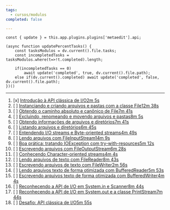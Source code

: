 ```yaml
---
tags:
  - cursos/modulos
completed: false

---
```


```dataviewjs
const { update } = this.app.plugins.plugins['metaedit'].api;

(async function updatePercentTasks() {
	const tasksModulos = dv.current().file.tasks;
	const incompletedTasks = tasksModulos.where(t=>!t.completed).length;
	
	if(incompletedTasks == 0)
		await update('completed', true, dv.current().file.path);
	else if(dv.current().completed) await update('completed', false, dv.current().file.path);
})()
```
---
1. [x] [Introdução à API clássica de I/O2m 5s](https://app.algaworks.com/aulas/4850/introducao-a-api-classica-de-io)
2. [ ] [Instanciando e criando arquivos e pastas com a classe File12m 38s](https://app.algaworks.com/aulas/4851/instanciando-e-criando-arquivos-e-pastas-com-a-classe-file)
3. [ ] [Obtendo o caminho absoluto e canônico de File7m 41s](https://app.algaworks.com/aulas/4852/obtendo-o-caminho-absoluto-e-canonico-de-file)
4. [ ] [Excluindo, renomeando e movendo arquivos e pastas8m 5s](https://app.algaworks.com/aulas/4853/excluindo-renomeando-e-movendo-arquivos-e-pastas)
5. [ ] [Obtendo informações de arquivos e diretórios7m 41s](https://app.algaworks.com/aulas/4854/obtendo-informacoes-de-arquivos-e-diretorios)
6. [ ] [Listando arquivos e diretórios6m 45s](https://app.algaworks.com/aulas/4855/listando-arquivos-e-diretorios)
7. [ ] [Entendendo I/O streams e Byte-oriented streams4m 49s](https://app.algaworks.com/aulas/4856/entendendo-io-streams-e-byte-oriented-streams)
8. [ ] [Lendo arquivos com FileInputStream14m 9s](https://app.algaworks.com/aulas/4857/lendo-arquivos-com-fileinputstream)
9. [ ] [Boa prática: tratando IOException com try-with-resources5m 12s](https://app.algaworks.com/aulas/4858/boa-pratica-tratando-ioexception-com-try-with-resources)
10. [ ] [Escrevendo arquivos com FileOutputStream6m 28s](https://app.algaworks.com/aulas/4859/escrevendo-arquivos-com-fileoutputstream)
11. [ ] [Conhecendo Character-oriented streams4m 4s](https://app.algaworks.com/aulas/4860/conhecendo-character-oriented-streams)
12. [ ] [Lendo arquivos de texto com FileReader8m 43s](https://app.algaworks.com/aulas/4861/lendo-arquivos-de-texto-com-filereader)
13. [ ] [Escrevendo arquivos de texto com FileWriter2m 56s](https://app.algaworks.com/aulas/4862/escrevendo-arquivos-de-texto-com-filewriter)
14. [ ] [Lendo arquivos texto de forma otimizada com BufferedReader5m 53s](https://app.algaworks.com/aulas/4863/lendo-arquivos-texto-de-forma-otimizada-com-bufferedreader)
15. [ ] [Escrevendo arquivos texto de forma otimizada com BufferedWriter4m 4s](https://app.algaworks.com/aulas/4864/escrevendo-arquivos-texto-de-forma-otimizada-com-bufferedwriter)
16. [ ] [Reconhecendo a API de I/O em System.in e Scanner8m 44s](https://app.algaworks.com/aulas/4865/reconhecendo-a-api-de-io-em-systemin-e-scanner)
17. [ ] [Reconhecendo a API de I/O em System.out e a classe PrintStream7m 44s](https://app.algaworks.com/aulas/4866/reconhecendo-a-api-de-io-em-systemout-e-a-classe-printstream)
18. [ ] [Desafio: API clássica de I/O5m 55s](https://app.algaworks.com/aulas/4867/desafio-api-classica-de-io)